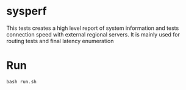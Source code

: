 # sysperf
This tests creates a high level report of system information and tests connection speed with external regional servers. It is mainly used for routing tests and final latency enumeration

# Run
`bash run.sh`